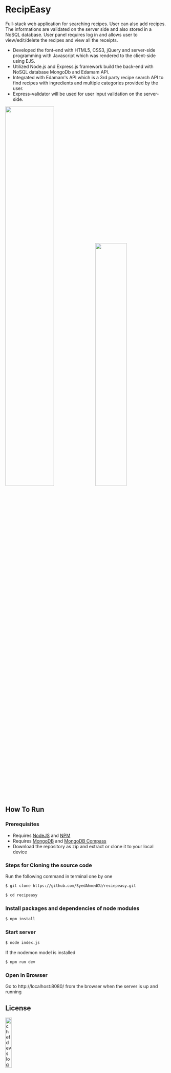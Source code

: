 # RecipEasy
Full-stack web application for searching recipes. User can also add recipes. The informations are validated on the server side and also stored in a NoSQL database. User panel requires log in and allows user to view/edit/delete the recipes and view all the receipts. 
- Developed the font-end with HTML5, CSS3, jQuery and server-side programming with Javascript which was rendered to the client-side using EJS.
- Utilized Node.js and Express.js framework build the back-end with NoSQL database MongoDb and Edamam API.
- Integrated with Edamam's API which is a 3rd party recipe search API to find recipes with ingredients and multiple categories provided by the user.
- Express-validator will be used for user input validation on the server-side.

<p >
  <img src="https://user-images.githubusercontent.com/55814513/200006694-264549e0-c895-4d8e-aa3c-29b837f1392f.png" width="55%" />
  <img src="https://user-images.githubusercontent.com/55814513/201682835-efa503a7-8da7-4f8f-8d15-ace4612711a0.png" width="44%" /> 
</p>


## How To Run
### Prerequisites
- Requires [NodeJS](https://nodejs.org/en/download/) and [NPM](https://docs.npmjs.com/downloading-and-installing-node-js-and-npm) 
- Requires [MongoDB](https://www.mongodb.com/try/download/community) and [MongoDB Compass](https://www.mongodb.com/products/compass) 
- Download the repository as zip and extract or clone it to your local device
### Steps for Cloning the source code
Run the following command in terminal one by one
```sh
$ git clone https://github.com/SyedAhmedCU/reciepeasy.git
```
```sh
$ cd recipeasy
```
### Install packages and dependencies of node modules
```sh
$ npm install
```
### Start server
```sh
$ node index.js
```
If the nodemon model is installed
```sh
$ npm run dev
``` 
### Open in Browser
Go to http://localhost:8080/ from the browser when the server is up and running

## License
<img src="https://user-images.githubusercontent.com/55814513/194733521-d6a38928-fe59-45d1-9e1b-cba4dab067b8.png" width=20% height=20% alt="chefdevs logo">

- Copyright 2022 ChefDevs
- Licensed under the GPLv3: http://www.gnu.org/licenses/gpl-3.0.html
### Why GPLv3?
GPL license refers to the GNU’s General Public License version 3 which is widely used to prevent software from becoming proprietary. A particular user can freely use, modify, or redistribute software without any restrictions which is what I want for this project. 
